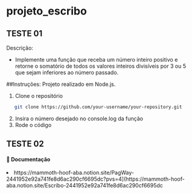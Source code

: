 # projeto_escribo
## TESTE 01
Descrição:
- Implemente uma função que receba um número inteiro positivo e retorne o somatório de todos os valores
inteiros divisíveis por 3 ou 5 que sejam inferiores ao número passado.

##Instruções:
Projeto realizado em Node.js.
1. Clone o repositório
 ```bash
    git clone https://github.com/your-username/your-repository.git
 ```
2. Insira o número desejado no console.log da função
3. Rode o código


## TESTE 02
<h4>📂 Documentação </h4>
<li>https://mammoth-hoof-aba.notion.site/PagWay-2441952e92a741fe8d6ac290cf6695dc?pvs=4](https://mammoth-hoof-aba.notion.site/Escribo-2441952e92a741fe8d6ac290cf6695dc</li>
